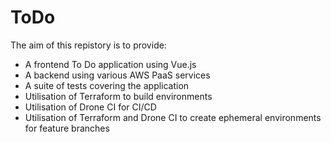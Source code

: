 # ToDo

The aim of this repistory is to provide:
- A frontend To Do application using Vue.js
- A backend using various AWS PaaS services
- A suite of tests covering the application
- Utilisation of Terraform to build environments
- Utilisation of Drone CI for CI/CD
- Utilisation of Terraform and Drone CI to create ephemeral environments for feature branches
